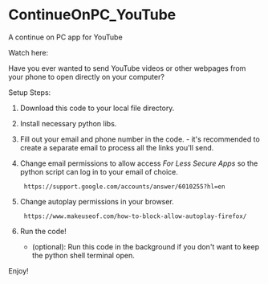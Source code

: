 # ContinueOnPC_YouTube
A continue on PC app for YouTube

Watch here:

Have you ever wanted to send YouTube videos or other webpages from your phone to open directly on your computer?

Setup Steps:
1. Download this code to your local file directory.
2. Install necessary python libs.
3. Fill out your email and phone number in the code.
        - it's recommended to create a separate email to process all the links you'll send.
4. Change email permissions to allow access *For Less Secure Apps* so the python script can log in to your email of choice.
        
        https://support.google.com/accounts/answer/6010255?hl=en
6. Change autoplay permissions in your browser.
        
        https://www.makeuseof.com/how-to-block-allow-autoplay-firefox/
8. Run the code!
    - (optional): Run this code in the background if you don't want to keep the python shell terminal open.


Enjoy!
